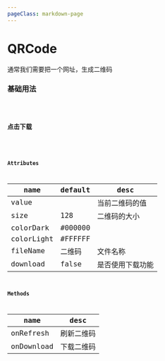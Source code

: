 ```yaml
---
pageClass: markdown-page
---
```


# QRCode

通常我们需要把一个网址，生成二维码

### 基础用法

<Code tag="QRCode/Simple"/>

### 点击下载

<Code tag="QRCode/Download"/>

### Attributes


| name           | default | desc                      
|----------------|---------|-------------
| value          |         | 当前二维码的值             
| size           |   128   | 二维码的大小               
| colorDark      | #000000 |                           
| colorLight     | #FFFFFF |                         
| fileName       |  二维码  | 文件名称                    
| download       |  false  | 是否使用下载功能           

### Methods


| name           | desc    
|----------------|-------------------------------
| onRefresh      | 刷新二维码  
| onDownload     | 下载二维码  
